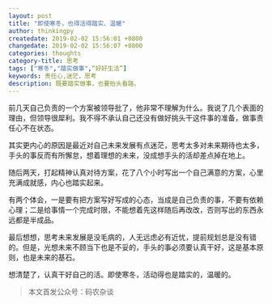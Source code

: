 ```yaml
---
layout: post
title: "即使寒冬，也得活得踏实、温暖"
author: thinkingpy
createdate: 2019-02-02 15:56:01 +0800
changedate: 2019-02-02 15:56:07 +0800
categories: thoughts
category-title: 思考
tags: ["寒冬","踏实做事",“好好生活”]
keywords: 责任心,迷茫，思考
description: 既要踏实做事，也要抬头看路。
---
```


前几天自己负责的一个方案被领导批了，他非常不理解为什么。我说了几个表面的理由，但领导很犀利。我不得不承认自己还没有做好挑头干这件事的准备，做事责任心不在状态。

其实更内心的原因是最近对自己未来发展有点迷茫，思考太多对未来期待也太多，手头的事反而有所懈怠，想着理想的未来，没成想手头的活却差点掉在地上。

随后两天，打起精神认真对待方案，花了八个小时写出一个自己满意的方案，心里充满成就感，内心也踏实起来。

有两个体会，一是要有把方案写好写成的心态，当成是自己负责的事，不要有依赖心理；二是给事情一个完成时限，不能想着先这样随后再改改，否则写出的东西永远都是半成品。

最后想想，思考未来发展是没毛病的，人无远虑必有近忧，提前规划总是没有错的。但是，光想未来不顾当下也是不妥的，手头的事必须要认真干好，这是基本原则，也是未来的基石。

想清楚了，认真干好自己的活。即使寒冬，活动得也是踏实的，温暖的。

> 本文首发公众号：码农杂谈